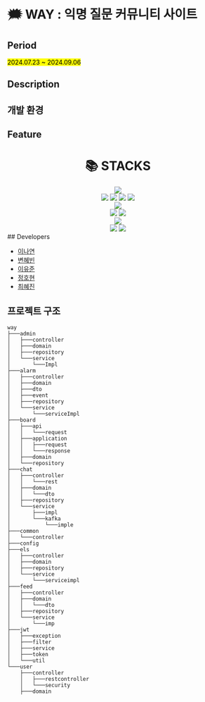 # 🗯️ WAY : 익명 질문 커뮤니티 사이트
## Period
<mark>2024.07.23 ~ 2024.09.06</mark>
## Description

## 개발 환경

## Feature
<div align=center><h1>📚 STACKS</h1></div>

<div align=center> 
  <img src="https://img.shields.io/badge/java-007396?style=for-the-badge&logo=java&logoColor=white"> 
  <br>
  
  <img src="https://img.shields.io/badge/html5-E34F26?style=for-the-badge&logo=html5&logoColor=white"> 
  <img src="https://img.shields.io/badge/css-1572B6?style=for-the-badge&logo=css3&logoColor=white"> 
  <img src="https://img.shields.io/badge/javascript-F7DF1E?style=for-the-badge&logo=javascript&logoColor=black"> 
  <img src="https://img.shields.io/badge/jquery-0769AD?style=for-the-badge&logo=jquery&logoColor=white">
  <br>
  

  <img src="https://img.shields.io/badge/mysql-4479A1?style=for-the-badge&logo=mysql&logoColor=white"> 
  <br>

  <img src="https://img.shields.io/badge/spring-6DB33F?style=for-the-badge&logo=spring&logoColor=white"> 
  <img src="https://img.shields.io/badge/bootstrap-7952B3?style=for-the-badge&logo=bootstrap&logoColor=white">
  <br>

  <img src="https://img.shields.io/badge/apache tomcat-F8DC75?style=for-the-badge&logo=apachetomcat&logoColor=white">
  <br>
  
  <img src="https://img.shields.io/badge/github-181717?style=for-the-badge&logo=github&logoColor=white">
  <img src="https://img.shields.io/badge/git-F05032?style=for-the-badge&logo=git&logoColor=white">
  <br>
</div>
## Developers

- [이나연](https://github.com/leenayeonnn)
- [변혜빈](https://github.com/hye2021)
- [이유준](https://github.com/L-U-Ready)
- [정호현](https://github.com/Firemanhyeon)
- [최혜진](https://github.com/chhyejin)

## 프로젝트 구조

    way
    ├───admin
    │   ├───controller
    │   ├───domain
    │   ├───repository
    │   └───service
    │       └───Impl
    ├───alarm
    │   ├───controller
    │   ├───domain
    │   ├───dto
    │   ├───event
    │   ├───repository
    │   └───service
    │       └───serviceImpl
    ├───board
    │   ├───api
    │   │   └───request
    │   ├───application
    │   │   ├───request
    │   │   └───response
    │   ├───domain
    │   └───repository
    ├───chat
    │   ├───controller
    │   │   └───rest
    │   ├───domain
    │   │   └───dto
    │   ├───repository
    │   └───service
    │       ├───impl
    │       └───kafka
    │           └───imple
    ├───common
    │   └───controller
    ├───config
    ├───els
    │   ├───controller
    │   ├───domain
    │   ├───repository
    │   └───service
    │       └───serviceimpl
    ├───feed
    │   ├───controller
    │   ├───domain
    │   │   └───dto
    │   ├───repository
    │   └───service
    │       └───imp
    ├───jwt
    │   ├───exception
    │   ├───filter
    │   ├───service
    │   ├───token
    │   └───util
    └───user
        ├───controller
        │   ├───restcontroller
        │   └───security
        ├───domain
